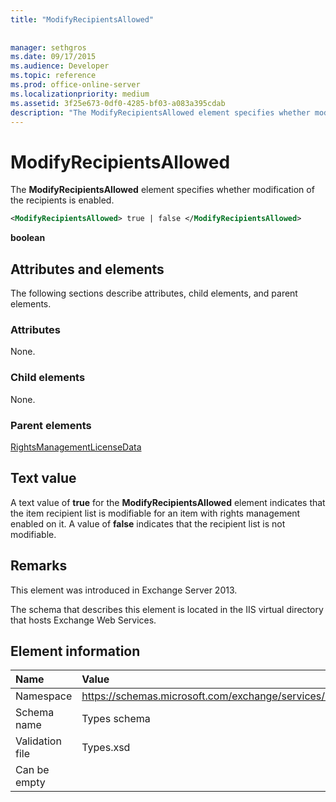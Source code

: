 ```yaml
---
title: "ModifyRecipientsAllowed"
 
 
manager: sethgros
ms.date: 09/17/2015
ms.audience: Developer
ms.topic: reference
ms.prod: office-online-server
ms.localizationpriority: medium
ms.assetid: 3f25e673-0df0-4285-bf03-a083a395cdab
description: "The ModifyRecipientsAllowed element specifies whether modification of the recipients is enabled."
---
```


# ModifyRecipientsAllowed

The **ModifyRecipientsAllowed** element specifies whether modification of the recipients is enabled. 
  
```XML
<ModifyRecipientsAllowed> true | false </ModifyRecipientsAllowed>
```

 **boolean**
## Attributes and elements

The following sections describe attributes, child elements, and parent elements.
  
### Attributes

None.
  
### Child elements

None.
  
### Parent elements

[RightsManagementLicenseData](rightsmanagementlicensedata.md)
  
## Text value

A text value of **true** for the **ModifyRecipientsAllowed** element indicates that the item recipient list is modifiable for an item with rights management enabled on it. A value of **false** indicates that the recipient list is not modifiable. 
  
## Remarks

This element was introduced in Exchange Server 2013.
  
The schema that describes this element is located in the IIS virtual directory that hosts Exchange Web Services.
  
## Element information

|**Name**|**Value**|
|:-----|:-----|
|Namespace  <br/> |https://schemas.microsoft.com/exchange/services/2006/types  <br/> |
|Schema name  <br/> |Types schema  <br/> |
|Validation file  <br/> |Types.xsd  <br/> |
|Can be empty  <br/> ||
   

